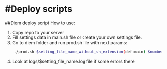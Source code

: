 #Deploy scripts
======

##Diem deploy script
How to use:

1. Copy repo to your server
2. Fill settings data in main.sh file or create your own settings file.
3. Go to diem folder and run prod.sh file with next params:
```bash
	./prod.sh $setting_file_name_without_sh_extension(def:main) $number_of_revisions_in_repo_tags_folder(def: 1)
```
4. Look at logs/$setting_file_name.log file if some errors there
